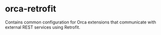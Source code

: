# orca-retrofit

Contains common configuration for Orca extensions that communicate with external REST services using Retrofit.